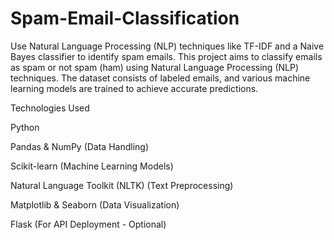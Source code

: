 # Spam-Email-Classification
Use Natural Language Processing (NLP) techniques like TF-IDF and a Naive Bayes classifier to identify spam emails.
This project aims to classify emails as spam or not spam (ham) using Natural Language Processing (NLP) techniques. The dataset consists of labeled emails, and various machine learning models are trained to achieve accurate predictions.

 Technologies Used

Python

Pandas & NumPy (Data Handling)

Scikit-learn (Machine Learning Models)

Natural Language Toolkit (NLTK) (Text Preprocessing)

Matplotlib & Seaborn (Data Visualization)

Flask (For API Deployment - Optional)
